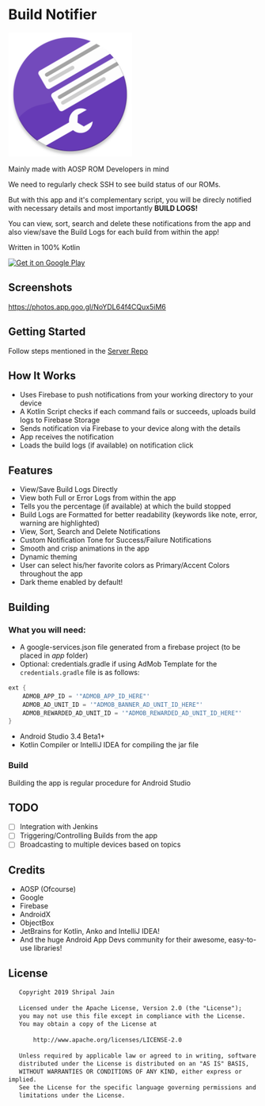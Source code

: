 # Build Notifier

<img src="/app/src/main/ic_launcher-web.png" width=250 height=250/>

Mainly made with AOSP ROM Developers in mind

We need to regularly check SSH to see build status of our ROMs.

But with this app and it's complementary script, you will be direcly notified with necessary details and most importantly <b>BUILD LOGS!</b>

You can view, sort, search and delete these notifications from the app and also view/save the Build Logs for each build from within the app!

Written in 100% Kotlin

<a href='https://play.google.com/store/apps/details?id=com.codertainment.buildnotifier&utm_source=xda&pcampaignid=MKT-Other-global-all-co-prtnr-py-PartBadge-Mar2515-1'><img alt='Get it on Google Play' src='https://play.google.com/intl/en_us/badges/images/generic/en_badge_web_generic.png' width=400/></a>

## Screenshots
https://photos.app.goo.gl/NoYDL64f4CQux5iM6

## Getting Started

Follow steps mentioned in the [Server Repo](https://github.com/shripal17/BuildNotifierServer)

## How It Works
- Uses Firebase to push notifications from your working directory to your device
- A Kotlin Script checks if each command fails or succeeds, uploads build logs to Firebase Storage
- Sends notification via Firebase to your device along with the details
- App receives the notification
- Loads the build logs (if available) on notification click

## Features
- View/Save Build Logs Directly
- View both Full or Error Logs from within the app
- Tells you the percentage (if available) at which the build stopped 
- Build Logs are Formatted for better readability (keywords like note, error, warning are highlighted)
- View, Sort, Search and Delete Notifications 
- Custom Notification Tone for Success/Failure Notifications
- Smooth and crisp animations in the app
- Dynamic theming
- User can select his/her favorite colors as Primary/Accent Colors throughout the app
- Dark theme enabled by default!

## Building
### What you will need:
- A google-services.json file generated from a firebase project (to be placed in *app* folder)
- Optional: credentials.gradle if using AdMob
Template for the `credentials.gradle` file is as follows:
```groovy
ext {
    ADMOB_APP_ID = '"ADMOB_APP_ID_HERE"'
    ADMOB_AD_UNIT_ID = '"ADMOB_BANNER_AD_UNIT_ID_HERE"'
    ADMOB_REWARDED_AD_UNIT_ID = '"ADMOB_REWARDED_AD_UNIT_ID_HERE"'
}
```
- Android Studio 3.4 Beta1+
- Kotlin Compiler or IntelliJ IDEA for compiling the jar file

### Build
Building the app is regular procedure for Android Studio

## TODO
- [ ] Integration with Jenkins
- [ ] Triggering/Controlling Builds from the app
- [ ] Broadcasting to multiple devices based on topics

## Credits
- AOSP (Ofcourse)
- Google
- Firebase
- AndroidX
- ObjectBox
- JetBrains for Kotlin, Anko and IntelliJ IDEA!
- And the huge Android App Devs community for their awesome, easy-to-use libraries!

## License 
```
   Copyright 2019 Shripal Jain

   Licensed under the Apache License, Version 2.0 (the "License");
   you may not use this file except in compliance with the License.
   You may obtain a copy of the License at

       http://www.apache.org/licenses/LICENSE-2.0

   Unless required by applicable law or agreed to in writing, software
   distributed under the License is distributed on an "AS IS" BASIS,
   WITHOUT WARRANTIES OR CONDITIONS OF ANY KIND, either express or implied.
   See the License for the specific language governing permissions and
   limitations under the License.
   ```

